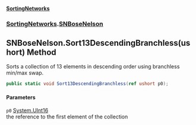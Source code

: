 #### [SortingNetworks](./index.md 'index')
### [SortingNetworks](./SortingNetworks.md 'SortingNetworks').[SNBoseNelson](./SortingNetworks-SNBoseNelson.md 'SortingNetworks.SNBoseNelson')
## SNBoseNelson.Sort13DescendingBranchless(ushort) Method
Sorts a collection of 13 elements in descending order using branchless min/max swap.  
```csharp
public static void Sort13DescendingBranchless(ref ushort p0);
```
#### Parameters
<a name='SortingNetworks-SNBoseNelson-Sort13DescendingBranchless(ushort)-p0'></a>
`p0` [System.UInt16](https://docs.microsoft.com/en-us/dotnet/api/System.UInt16 'System.UInt16')  
the reference to the first element of the collection  
  
